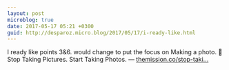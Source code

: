 ```yaml
---
layout: post
microblog: true
date: 2017-05-17 05:21 +0300
guid: http://desparoz.micro.blog/2017/05/17/i-ready-like.html
---
```

I ready like points 3&6. would change to put the focus on Making a photo. 🔗 Stop Taking Pictures. Start Taking Photos. — [themission.co/stop-taki...](https://themission.co/stop-taking-pictures-start-taking-photos-9039ca99e1d6?source=ifttt--------------2&gi=7d90ecc6db6e)
